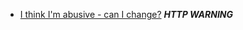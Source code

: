 - [I think I'm abusive - can I change?](http://lovegoodbadugly.com/abusive-change/) ***HTTP WARNING***
